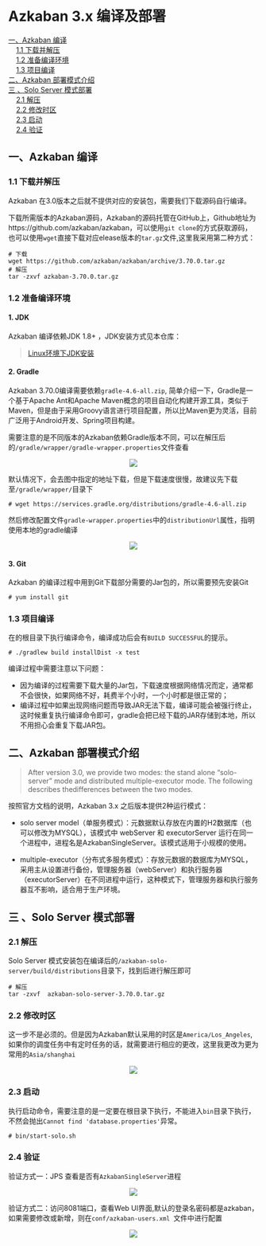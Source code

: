 # Azkaban 3.x 编译及部署

<nav>
<a href="#一Azkaban-编译">一、Azkaban 编译</a><br/>
&nbsp;&nbsp;&nbsp;&nbsp;<a href="#11-下载并解压">1.1 下载并解压</a><br/>
&nbsp;&nbsp;&nbsp;&nbsp;<a href="#12-准备编译环境">1.2 准备编译环境</a><br/>
&nbsp;&nbsp;&nbsp;&nbsp;<a href="#13-项目编译">1.3 项目编译</a><br/>
<a href="#二Azkaban-部署模式介绍">二、Azkaban 部署模式介绍</a><br/>
<a href="#三-Solo-Server-模式部署">三 、Solo Server 模式部署</a><br/>
&nbsp;&nbsp;&nbsp;&nbsp;<a href="#21--解压">2.1  解压</a><br/>
&nbsp;&nbsp;&nbsp;&nbsp;<a href="#22-修改时区">2.2 修改时区</a><br/>
&nbsp;&nbsp;&nbsp;&nbsp;<a href="#23-启动">2.3 启动</a><br/>
&nbsp;&nbsp;&nbsp;&nbsp;<a href="#24-验证">2.4 验证</a><br/>
</nav>


## 一、Azkaban 编译

### 1.1 下载并解压

Azkaban 在3.0版本之后就不提供对应的安装包，需要我们下载源码自行编译。

下载所需版本的Azkaban源码，Azkaban的源码托管在GitHub上，Github地址为https://github.com/azkaban/azkaban，可以使用`git clone`的方式获取源码，也可以使用`wget`直接下载对应elease版本的`tar.gz`文件,这里我采用第二种方式：

```shell
# 下载
wget https://github.com/azkaban/azkaban/archive/3.70.0.tar.gz
# 解压
tar -zxvf azkaban-3.70.0.tar.gz
```

### 1.2 准备编译环境

#### 1. JDK

Azkaban 编译依赖JDK 1.8+ ，JDK安装方式见本仓库：

> [Linux环境下JDK安装](https://github.com/heibaiying/BigData-Notes/blob/master/notes/installation/Linux下JDK安装.md)

#### 2. Gradle

Azkaban 3.70.0编译需要依赖`gradle-4.6-all.zip`, 简单介绍一下，Gradle是一个基于Apache Ant和Apache Maven概念的项目自动化构建开源工具，类似于Maven，但是由于采用Groovy语言进行项目配置，所以比Maven更为灵活，目前广泛用于Android开发、Spring项目构建。

需要注意的是不同版本的Azkaban依赖Gradle版本不同，可以在解压后的`/gradle/wrapper/gradle-wrapper.properties`文件查看

<div align="center"> <img  src="https://github.com/heibaiying/BigData-Notes/blob/master/pictures/azkaban-gradle-wrapper.png"/> </div>

默认情况下，会去图中指定的地址下载，但是下载速度很慢，故建议先下载至`/gradle/wrapper/`目录下

```shell
# wget https://services.gradle.org/distributions/gradle-4.6-all.zip
```

然后修改配置文件`gradle-wrapper.properties`中的`distributionUrl`属性，指明使用本地的gradle编译

<div align="center"> <img  src="https://github.com/heibaiying/BigData-Notes/blob/master/pictures/azkaban-gradle-wrapper-2.png"/> </div>

#### 3. Git

Azkaban 的编译过程中用到Git下载部分需要的Jar包的，所以需要预先安装Git

```shell
# yum install git
```

### 1.3 项目编译

在的根目录下执行编译命令，编译成功后会有`BUILD SUCCESSFUL`的提示。

```shell
# ./gradlew build installDist -x test
```

编译过程中需要注意以下问题：

+ 因为编译的过程需要下载大量的Jar包，下载速度根据网络情况而定，通常都不会很快，如果网络不好，耗费半个小时，一个小时都是很正常的；
+ 编译过程中如果出现网络问题而导致JAR无法下载，编译可能会被强行终止，这时候重复执行编译命令即可，gradle会把已经下载的JAR存储到本地，所以不用担心会重复下载JAR包。



## 二、Azkaban 部署模式介绍

>After version 3.0, we provide two modes: the stand alone “solo-server” mode and distributed multiple-executor mode. The following describes thedifferences between the two modes.

按照官方文档的说明，Azkaban 3.x 之后版本提供2种运行模式：

+ solo server model（单服务模式）：元数据默认存放在内置的H2数据库（也可以修改为MYSQL），该模式中 webServer 和 executorServer 运行在同一个进程中，进程名是AzkabanSingleServer。该模式适用于小规模的使用。

+ multiple-executor（分布式多服务模式）：存放元数据的数据库为MYSQL，采用主从设置进行备份，管理服务器（webServer）和执行服务器（executorServer）在不同进程中运行，这种模式下，管理服务器和执行服务器互不影响，适合用于生产环境。



## 三 、Solo Server 模式部署

### 2.1  解压

Solo Server 模式安装包在编译后的`/azkaban-solo-server/build/distributions`目录下，找到后进行解压即可

```shell
# 解压
tar -zxvf  azkaban-solo-server-3.70.0.tar.gz
```

### 2.2 修改时区

这一步不是必须的。但是因为Azkaban默认采用的时区是`America/Los_Angeles`,如果你的调度任务中有定时任务的话，就需要进行相应的更改，这里我更改为更为常用的`Asia/shanghai`

<div align="center"> <img  src="https://github.com/heibaiying/BigData-Notes/blob/master/pictures/azkaban-setting.png"/> </div>

### 2.3 启动

执行启动命令，需要注意的是一定要在根目录下执行，不能进入`bin`目录下执行，不然会抛出`Cannot find 'database.properties'`异常。

```shell
# bin/start-solo.sh
```

### 2.4 验证

验证方式一：JPS 查看是否有`AzkabanSingleServer`进程

<div align="center"> <img  src="https://github.com/heibaiying/BigData-Notes/blob/master/pictures/akaban-jps.png"/> </div>

验证方式二：访问8081端口，查看Web UI界面,默认的登录名密码都是azkaban，如果需要修改或新增，则在`conf/azkaban-users.xml `文件中进行配置

<div align="center"> <img  src="https://github.com/heibaiying/BigData-Notes/blob/master/pictures/azkaban-web-ui.png"/> </div>




